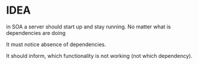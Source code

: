 # IDEA

in SOA a server should start up and stay running. No matter what is dependencies are doing

It must notice absence of dependencies.

It should inform, which functionality is not working (not which dependency).
